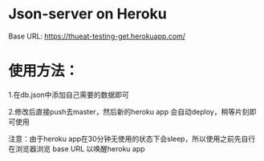 # Json-server on Heroku

Base URL: https://thueat-testing-get.herokuapp.com/

# 使用方法：

1.在db.json中添加自己需要的数据即可

2.修改后直接push去master，然后新的heroku app 会自动deploy，稍等片刻即可使用

注意：由于heroku app在30分钟无使用的状态下会sleep，所以使用之前先自行在浏览器浏览 base URL 以唤醒heroku app



